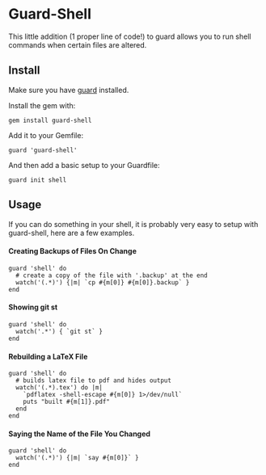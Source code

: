 # Guard-Shell

This little addition (1 proper line of code!) to guard allows you to run shell
commands when certain files are altered.


## Install
  
Make sure you have [guard](http://github.com/guard/guard) installed.

Install the gem with:

    gem install guard-shell

Add it to your Gemfile:

    guard 'guard-shell'

And then add a basic setup to your Guardfile:

    guard init shell


## Usage

If you can do something in your shell, it is probably very easy to setup with guard-shell, here are a few examples.


#### Creating Backups of Files On Change

    guard 'shell' do
      # create a copy of the file with '.backup' at the end
      watch('(.*)') {|m| `cp #{m[0]} #{m[0]}.backup` }
    end


#### Showing git st

    guard 'shell' do
      watch('.*') { `git st` }
    end


#### Rebuilding a LaTeX File

    guard 'shell' do
      # builds latex file to pdf and hides output
      watch('(.*).tex') do |m| 
        `pdflatex -shell-escape #{m[0]} 1>/dev/null`
        puts "built #{m[1]}.pdf"
      end
    end


#### Saying the Name of the File You Changed

    guard 'shell' do
      watch('(.*)') {|m| `say #{m[0]}` }
    end
